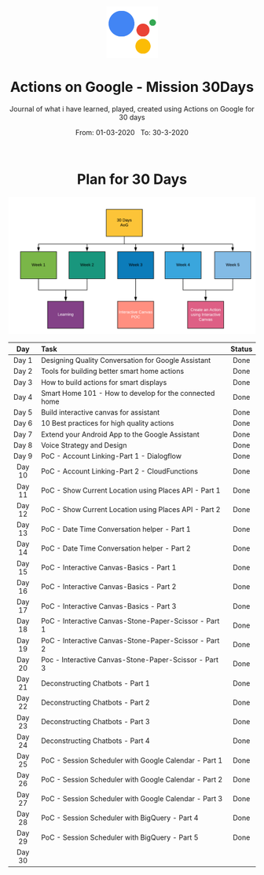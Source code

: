<div align="center">
  <img src="./assets/aog.png" alt="aog" height="105">
</div>

<div align="center">
  <h1>Actions on Google - Mission 30Days</h1>
  <p>Journal of what i have learned, played, created using Actions on Google for 30 days</p>
  <p>From: 01-03-2020 &nbsp;  To: 30-3-2020</p>
  <br>
</div>

<div align="center">
  <h1>Plan for 30 Days</h1> 
  <img src="./assets/plan.png" alt="plan">
</div>


| Day  | Task | Status |
| :-------------: | :------------- | :----------: |
| Day 1  | Designing Quality Conversation for Google Assistant  | Done |
| Day 2  | Tools for building better smart home actions  | Done |
| Day 3  | How to build actions for smart displays  | Done  |
| Day 4  | Smart Home 101 - How to develop for the connected home | Done |
| Day 5  | Build interactive canvas for assistant | Done  |
| Day 6  | 10 Best practices for high quality actions | Done |
| Day 7  | Extend your Android App to the Google Assistant  | Done |
| Day 8  | Voice Strategy and Design | Done  |
| Day 9  | PoC - Account Linking-Part 1 - Dialogflow | Done  |
| Day 10 | PoC - Account Linking-Part 2 - CloudFunctions | Done |
| Day 11 | PoC - Show Current Location using Places API - Part 1 | Done  |
| Day 12 | PoC - Show Current Location using Places API - Part 2 | Done |
| Day 13 | PoC - Date Time Conversation helper - Part 1  | Done |
| Day 14 | PoC - Date Time Conversation helper - Part 2 | Done |
| Day 15 | PoC - Interactive Canvas-Basics - Part 1 | Done |
| Day 16 | PoC - Interactive Canvas-Basics - Part 2 | Done  |
| Day 17 | PoC - Interactive Canvas-Basics - Part 3  | Done  |
| Day 18 | PoC - Interactive Canvas-Stone-Paper-Scissor - Part 1 | Done |
| Day 19 | PoC - Interactive Canvas-Stone-Paper-Scissor - Part 2 | Done |
| Day 20 | Poc - Interactive Canvas-Stone-Paper-Scissor - Part 3 | Done |
| Day 21 | Deconstructing Chatbots - Part 1  | Done  |
| Day 22 | Deconstructing Chatbots - Part 2  | Done  |
| Day 23 | Deconstructing Chatbots - Part 3  | Done  |
| Day 24 | Deconstructing Chatbots - Part 4  | Done  |
| Day 25 | PoC - Session Scheduler with Google Calendar - Part 1 | Done  |
| Day 26 | PoC - Session Scheduler with Google Calendar - Part 2  | Done  |
| Day 27 | PoC - Session Scheduler with Google Calendar - Part 3  | Done  |
| Day 28 | PoC - Session Scheduler with BigQuery - Part 4  | Done  |
| Day 29 | PoC - Session Scheduler with BigQuery - Part 5 | Done |
| Day 30 |   |  |